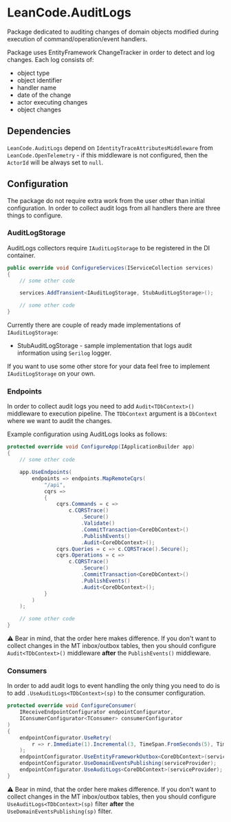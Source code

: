 # LeanCode.AuditLogs

Package dedicated to auditing changes of domain objects modified during execution of command/operation/event handlers.

Package uses EntityFramework ChangeTracker in order to detect and log changes. Each log consists of:
- object type
- object identifier
- handler name
- date of the change
- actor executing changes
- object changes

## Dependencies

`LeanCode.AuditLogs` depend on `IdentityTraceAttributesMiddleware` from  `LeanCode.OpenTelemetry` - if this middleware
is not configured, then the `ActorId` will be always set to `null`.

## Configuration

The package do not require extra work from the user other than initial configuration. In order to collect audit logs
from all handlers there are three things to configure.

### AuditLogStorage

AuditLogs collectors require `IAuditLogStorage` to be registered in the DI container.

```csharp
public override void ConfigureServices(IServiceCollection services)
{
    // some other code

    services.AddTransient<IAuditLogStorage, StubAuditLogStorage>();

    // some other code
}
```

Currently there are couple of ready made implementations of `IAuditLogStorage`:
- StubAuditLogStorage - sample implementation that logs audit information using `Serilog` logger.

If you want to use some other store for your data feel free to implement `IAuditLogStorage` on your own.

### Endpoints

In order to collect audit logs you need to add `Audit<TDbContext>()` middleware to execution pipeline. The `TDbContext`
argument is a `DbContext` where we want to audit the changes.

Example configuration using AuditLogs looks as follows:

```csharp
protected override void ConfigureApp(IApplicationBuilder app)
{
    // some other code

    app.UseEndpoints(
        endpoints => endpoints.MapRemoteCqrs(
            "/api",
            cqrs =>
            {
                cqrs.Commands = c =>
                    c.CQRSTrace()
                        .Secure()
                        .Validate()
                        .CommitTransaction<CoreDbContext>()
                        .PublishEvents()
                        .Audit<CoreDbContext>();
                cqrs.Queries = c => c.CQRSTrace().Secure();
                cqrs.Operations = c =>
                    c.CQRSTrace()
                        .Secure()
                        .CommitTransaction<CoreDbContext>()
                        .PublishEvents()
                        .Audit<CoreDbContext>();
            }
        )
    );

    // some other code
}
```

⚠️ Bear in mind, that the order here makes difference. If you don't want to collect changes in the MT inbox/outbox
tables, then you should configure `Audit<TDbContext>()` middleware **after** the `PublishEvents()` middleware.

### Consumers

In order to add audit logs to event handling the only thing you need to do is to add `.UseAuditLogs<TDbContext>(sp)`
to the consumer configuration.

```csharp
protected override void ConfigureConsumer(
    IReceiveEndpointConfigurator endpointConfigurator,
    IConsumerConfigurator<TConsumer> consumerConfigurator
)
{
    endpointConfigurator.UseRetry(
        r => r.Immediate(1).Incremental(3, TimeSpan.FromSeconds(5), TimeSpan.FromSeconds(5))
    );
    endpointConfigurator.UseEntityFrameworkOutbox<CoreDbContext>(serviceProvider);
    endpointConfigurator.UseDomainEventsPublishing(serviceProvider);
    endpointConfigurator.UseAuditLogs<CoreDbContext>(serviceProvider);
}
```

⚠️ Bear in mind, that the order here makes difference. If you don't want to collect changes in the MT inbox/outbox
tables, then you should configure `UseAuditLogs<TDbContext>(sp)` filter **after** the `UseDomainEventsPublishing(sp)`
filter.
